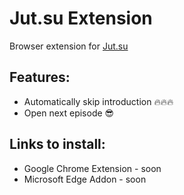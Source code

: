 # Jut.su Extension 
Browser extension for [Jut.su](https://jut.su/)

## Features:
* Automatically skip introduction 🔥🔥🔥
* Open next episode 😎

## Links to install:
* Google Chrome Extension - soon
* Microsoft Edge Addon - soon
